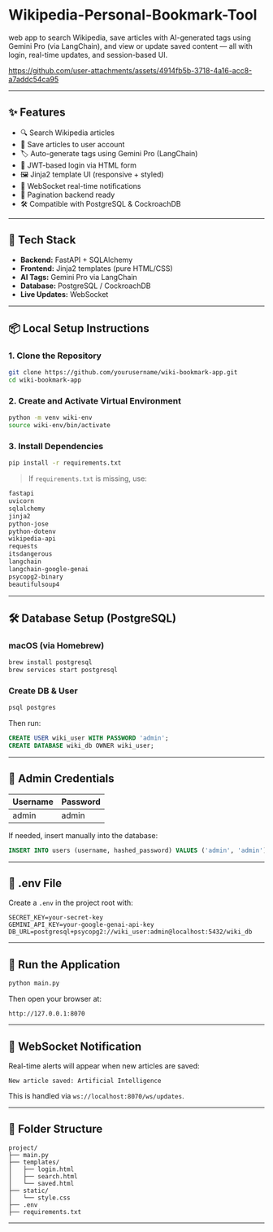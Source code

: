 # Wikipedia-Personal-Bookmark-Tool
web app to search Wikipedia, save articles with AI-generated tags using Gemini Pro (via LangChain), and view or update saved content — all with login, real-time updates, and session-based UI.


https://github.com/user-attachments/assets/4914fb5b-3718-4a16-acc8-a7addc54ca95


---

## ✨ Features

- 🔍 Search Wikipedia articles  
- 💾 Save articles to user account  
- 🏷️ Auto-generate tags using Gemini Pro (LangChain)  
- 🔐 JWT-based login via HTML form  
- 🖼️ Jinja2 template UI (responsive + styled)  
- 📡 WebSocket real-time notifications  
- 📄 Pagination backend ready  
- 🛠️ Compatible with PostgreSQL & CockroachDB  

---

## 🔧 Tech Stack

- **Backend:** FastAPI + SQLAlchemy  
- **Frontend:** Jinja2 templates (pure HTML/CSS)  
- **AI Tags:** Gemini Pro via LangChain  
- **Database:** PostgreSQL / CockroachDB  
- **Live Updates:** WebSocket  

---

## 📦 Local Setup Instructions

### 1. Clone the Repository

```bash
git clone https://github.com/yourusername/wiki-bookmark-app.git
cd wiki-bookmark-app
```

### 2. Create and Activate Virtual Environment

```bash
python -m venv wiki-env
source wiki-env/bin/activate
```

### 3. Install Dependencies

```bash
pip install -r requirements.txt
```

> If `requirements.txt` is missing, use:

```txt
fastapi
uvicorn
sqlalchemy
jinja2
python-jose
python-dotenv
wikipedia-api
requests
itsdangerous
langchain
langchain-google-genai
psycopg2-binary
beautifulsoup4
```

---

## 🛠️ Database Setup (PostgreSQL)

### macOS (via Homebrew)

```bash
brew install postgresql
brew services start postgresql
```

### Create DB & User

```bash
psql postgres
```

Then run:

```sql
CREATE USER wiki_user WITH PASSWORD 'admin';
CREATE DATABASE wiki_db OWNER wiki_user;
```

---

## 🔐 Admin Credentials

| Username | Password |
|----------|----------|
| admin    | admin    |

If needed, insert manually into the database:

```sql
INSERT INTO users (username, hashed_password) VALUES ('admin', 'admin');
```

---

## 📄 .env File

Create a `.env` in the project root with:

```env
SECRET_KEY=your-secret-key
GEMINI_API_KEY=your-google-genai-api-key
DB_URL=postgresql+psycopg2://wiki_user:admin@localhost:5432/wiki_db
```

---

## 🚀 Run the Application

```bash
python main.py
```

Then open your browser at:

```
http://127.0.0.1:8070
```

---

## 📡 WebSocket Notification

Real-time alerts will appear when new articles are saved:

```text
New article saved: Artificial Intelligence
```

This is handled via `ws://localhost:8070/ws/updates`.

---

## 📁 Folder Structure

```
project/
├── main.py
├── templates/
│   ├── login.html
│   ├── search.html
│   └── saved.html
├── static/
│   └── style.css
├── .env
├── requirements.txt
```

---

